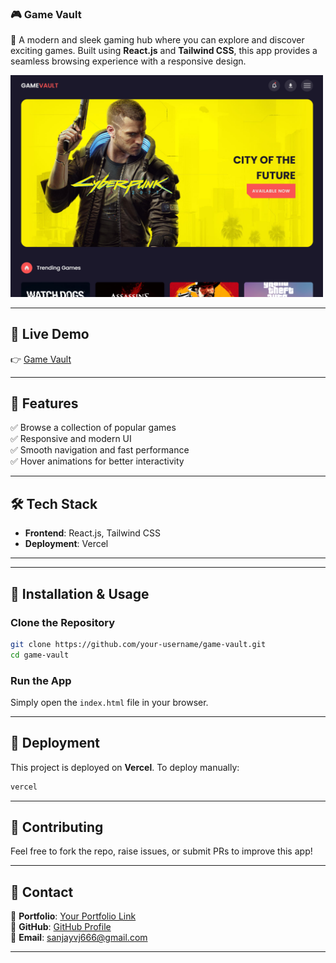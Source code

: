 ### **🎮 Game Vault**  

🚀 A modern and sleek gaming hub where you can explore and discover exciting games. Built using **React.js** and **Tailwind CSS**, this app provides a seamless browsing experience with a responsive design.

<img src="https://github.com/sanjayh06/game-vault-app/blob/main/images/project3.png" width="500">

---  

## **🔗 Live Demo**  
👉 [Game Vault](https://game-vault-app.vercel.app/)  

---

## **📌 Features**  
✅ Browse a collection of popular games  
✅ Responsive and modern UI  
✅ Smooth navigation and fast performance  
✅ Hover animations for better interactivity    

---

## **🛠️ Tech Stack**  
- **Frontend**: React.js, Tailwind CSS  
- **Deployment**: Vercel  

---

---

## **💾 Installation & Usage**  
### **Clone the Repository**  
```bash
git clone https://github.com/your-username/game-vault.git
cd game-vault
```
### **Run the App**  
Simply open the `index.html` file in your browser.

---

## **🚀 Deployment**  
This project is deployed on **Vercel**. To deploy manually:  
```bash
vercel
```

---

## **🤝 Contributing**  
Feel free to fork the repo, raise issues, or submit PRs to improve this app!  

---

## **📩 Contact**  
💼 **Portfolio**: [Your Portfolio Link](https://sanjay6911.github.io/portfolio/#)  
🔦 **GitHub**: [GitHub Profile](https://github.com/sanjayh06)  
📧 **Email**: sanjayvj666@gmail.com  

---
